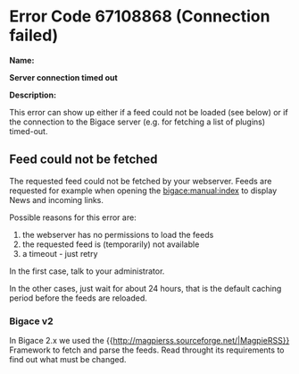 #  Error Code 67108868 (Connection failed)

__Name:__ 

**Server connection timed out**

__Description:__

This error can show up either if a feed could not be loaded (see below) or if the connection to the Bigace server (e.g. for fetching a list of plugins) timed-out.

## Feed could not be fetched

The requested feed could not be fetched by your webserver. Feeds are requested for example when opening the [bigace:manual:index](manual/index) to display News and incoming links.

Possible reasons for this error are:
 1.  the webserver has no permissions to load the feeds
 2.  the requested feed is (temporarily) not available
 3.  a timeout - just retry

In the first case, talk to your administrator. 

In the other cases, just wait for about 24 hours, that is the default caching period before the feeds are reloaded.

### Bigace v2

In Bigace 2.x we used the {{http://magpierss.sourceforge.net/|MagpieRSS}} Framework to fetch and parse the feeds. Read throught its requirements to find out what must be changed.
